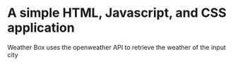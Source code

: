 # A simple HTML, Javascript, and CSS application 

Weather Box uses the openweather API to retrieve the weather of the input city